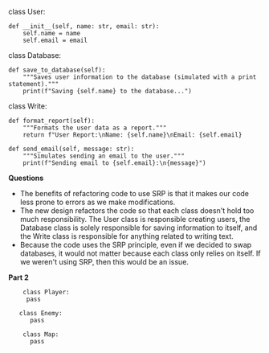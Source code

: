 class User:

    def __init__(self, name: str, email: str):
        self.name = name
        self.email = email
        
class Database:

    def save_to_database(self):
        """Saves user information to the database (simulated with a print statement)."""
        print(f"Saving {self.name} to the database...")

class Write:

    def format_report(self):
        """Formats the user data as a report."""
        return f"User Report:\nName: {self.name}\nEmail: {self.email}
        
    def send_email(self, message: str):
        """Simulates sending an email to the user."""
        print(f"Sending email to {self.email}:\n{message}")
        
**Questions**
- The benefits of refactoring code to use SRP is that it makes our code less prone to errors as we make modifications.
- The new design refactors the code so that each class doesn't hold too much responsibility. The User class is responsible creating users, the Database class is solely responsible for saving information to itself, and the Write class is responsible for anything related to writing text.
- Because the code uses the SRP principle, even if we decided to swap databases, it would not matter because each class only relies on itself. If we weren't using SRP, then this would be an issue.

**Part 2** 

        class Player:
         pass

       class Enemy:
          pass

        class Map:
          pass
